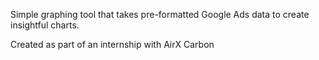 Simple graphing tool that takes pre-formatted Google Ads data to create insightful charts.


Created as part of an internship with AirX Carbon
